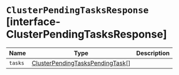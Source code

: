 # `ClusterPendingTasksResponse` [interface-ClusterPendingTasksResponse]

| Name | Type | Description |
| - | - | - |
| `tasks` | [ClusterPendingTasksPendingTask](./ClusterPendingTasksPendingTask.md)[] | &nbsp; |
